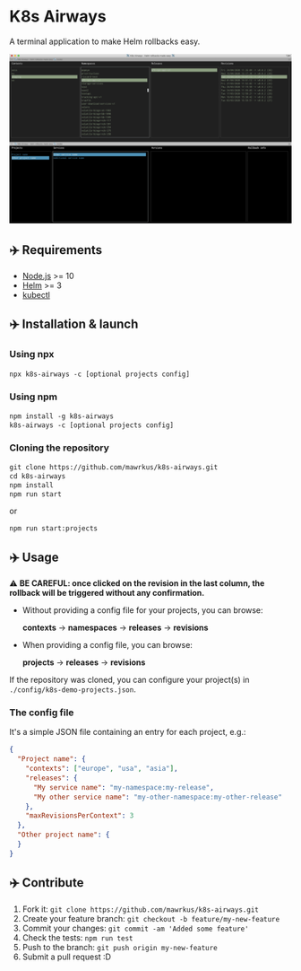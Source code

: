 # K8s Airways

A terminal application to make Helm rollbacks easy.

<img src="docs/k8s-airways-screenshot.png" alt="K8s Airways screenshot" />

## ✈️  Requirements

- [Node.js](https://nodejs.org/) >= 10
- [Helm](https://helm.sh/) >= 3
- [kubectl](https://kubernetes.io/docs/reference/kubectl/overview)

## ✈️  Installation & launch

### Using npx

```shell
npx k8s-airways -c [optional projects config]
```

### Using npm

```shell
npm install -g k8s-airways
k8s-airways -c [optional projects config]
```

### Cloning the repository

```shell
git clone https://github.com/mawrkus/k8s-airways.git
cd k8s-airways
npm install
npm run start
```

or

```shell
npm run start:projects
```

## ✈️  Usage

⚠️ **BE CAREFUL: once clicked on the revision in the last column, the rollback will be triggered without any confirmation.**

- Without providing a config file for your projects, you can browse:

  **contexts** -> **namespaces** -> **releases** -> **revisions**

- When providing a config file, you can browse:

  **projects** -> **releases** -> **revisions**

If the repository was cloned, you can configure your project(s) in `./config/k8s-demo-projects.json`.

### The config file

It's a simple JSON file containing an entry for each project, e.g.:

```json
{
  "Project name": {
    "contexts": ["europe", "usa", "asia"],
    "releases": {
      "My service name": "my-namespace:my-release",
      "My other service name": "my-other-namespace:my-other-release"
    },
    "maxRevisionsPerContext": 3
  },
  "Other project name": {
  }
}
```

## ✈️  Contribute

1. Fork it: `git clone https://github.com/mawrkus/k8s-airways.git`
2. Create your feature branch: `git checkout -b feature/my-new-feature`
3. Commit your changes: `git commit -am 'Added some feature'`
4. Check the tests: `npm run test`
5. Push to the branch: `git push origin my-new-feature`
6. Submit a pull request :D
